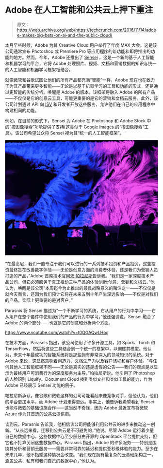 # Adobe 在人工智能和公共云上押下重注 

> 原文：<https://web.archive.org/web/https://techcrunch.com/2016/11/14/adobe-makes-big-bets-on-ai-and-the-public-cloud/>

本月早些时候，Adobe 为其 Creative Cloud 用户举行了年度 MAX 大会。这是该公司通常宣布 Photoshop 或 Premiere Pro 等应用程序的新功能和即将推出的功能的地方。然而，今年，Adobe 还推出了 [Sensei](https://web.archive.org/web/20230205222159/http://www.adobe.com/sensei.html#x) ，这是一个新的基于人工智能和机器学习的平台，它将 Adobe 处理照片、视频、文档和营销数据的知识与统一的人工智能和机器学习框架相结合。

就像微软和谷歌试图让他们的所有产品都充满“智能”一样，Adobe 现在也在致力于为其产品带来更多智能——无论是以基于机器学习的工具和功能的形式，还是通过更智能的传统分析。唤醒是 Adobe 的版本。该框架将融入 Adobe 的所有产品——不仅仅是它的创意云工具，可能更重要的是它的营销和文档云服务。此外，该公司计划通过 API 向 [ISV](https://web.archive.org/web/20230205222159/https://en.wikipedia.org/wiki/Independent_software_vendor) 和开发者开放这些服务，允许他们在自己的应用程序中构建相同的功能。

例如，在目前的形式下，Sensei 为 Adobe 在 Photoshop 和 Adobe Stock 中的“按图像搜索”功能提供了支持(这类似于 [Google Images 的](https://web.archive.org/web/20230205222159/https://images.google.com/)“按图像搜索”工具)。该公司希望公众将 Sensei 视为其“统一的人工智能框架”。

[![img_20161102_093038](img/72d667134460dce13edd82dce1677457.png)](https://web.archive.org/web/20230205222159/https://techcrunch.com/wp-content/uploads/2016/11/img_20161102_0930381.jpg)

“在最高层，我们一直专注于我们可以进行的一系列技术投资和产品投资，这些投资最终旨在改善数字体验——无论是创意方面的消费者体验，还是我们为营销人员打造的产品，”Adobe 首席技术官[阿沛·帕拉尼斯](https://web.archive.org/web/20230205222159/https://www.crunchbase.com/person/abhay-parasnis#/entity)告诉我。“我们是一家深度技术产品公司，但它必须服务于真正推动三种产品的体验创新:创意、营销和文档云。”他认为，唤醒是该公司“本周迄今为止推出的最具战略意义的赌注之一——不仅仅是就今天而言，还因为我们预计它将在未来五到十年产生深远影响——不仅是对我们的产品，实际上更重要的是对客户。”

Parasnis 将 Sensei 描述为“一个不断学习的系统，它从用户的行为中学习——它从用户在整个套件中使用我们的产品的行为中学习。”他还强调说，Sensei 融合了 Adobe 的两个部分——也就是它的创意和分析两个方面。

https://www.youtube.com/watch?v=t0QGAQwLHog

在技术方面，Parasnis 指出，该公司使用了许多开源工具，如 Spark、Torch 和 TensorFlow，然后将这些工具结合到一个统一的框架中，以训练其模型。他认为，未来十年最成功的智能系统将是那些拥有非常深入的领域知识的系统。对于 Adobe 来说，这显然意味着创造力、文档生产力以及客户旅程和客户体验。“与任何其他人工智能框架不同——无论是真实的还是虚假的公告——我们的观点是以显示为最终用户可消费行为的深度服务为主导，”帕拉尼斯说。他引用了 Photoshop 的人脸识别 Liquify、Document Cloud 找到类似文档和类似工具的能力，作为 Adobe 已经展示 Sensei 功能的例子。

帕拉尼斯承认，像谷歌和微软这样的公司可能看起来像竞争对手，但他认为，他们的平台更加水平，而 Adobe 计划走得更远。事实上，他告诉我希望看到 Sensei 也能与微软的基础设施合作——这当然不奇怪，因为 Adobe 最近宣布将微软 Azure 作为其首选的公共云提供商。

谈到云，Parasnis 告诉我，他相信该公司将能够利用公共云的进步来推动这一创新。“从长远来看，迁移到公共云是不可避免的，”他说。尽管 Adobe 运行着少量自己的数据中心，这些数据中心至少部分由开源的 OpenStack 平台提供支持，但它也不打算关闭这些数据中心。Parasnis 指出，Adobe 的许多服务——特别是围绕其分析和营销云服务——需要非常可靠的延迟和提供亚秒级体验的能力。至少在未来几年，他不指望这种情况会改变。“我们现在拥有最复杂的云基础架构之一，涵盖公共、私有和我们自己的数据中心，”他认为。